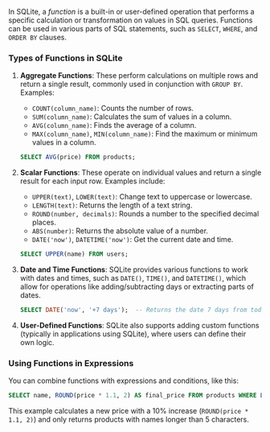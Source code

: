 In SQLite, a *function* is a built-in or user-defined operation that performs a specific calculation or transformation on values in SQL queries. Functions can be used in various parts of SQL statements, such as `SELECT`, `WHERE`, and `ORDER BY` clauses.

### Types of Functions in SQLite

1. **Aggregate Functions**: These perform calculations on multiple rows and return a single result, commonly used in conjunction with `GROUP BY`. Examples:
   - `COUNT(column_name)`: Counts the number of rows.
   - `SUM(column_name)`: Calculates the sum of values in a column.
   - `AVG(column_name)`: Finds the average of a column.
   - `MAX(column_name)`, `MIN(column_name)`: Find the maximum or minimum values in a column.

   ```sql
   SELECT AVG(price) FROM products;
   ```

2. **Scalar Functions**: These operate on individual values and return a single result for each input row. Examples include:
   - `UPPER(text)`, `LOWER(text)`: Change text to uppercase or lowercase.
   - `LENGTH(text)`: Returns the length of a text string.
   - `ROUND(number, decimals)`: Rounds a number to the specified decimal places.
   - `ABS(number)`: Returns the absolute value of a number.
   - `DATE('now')`, `DATETIME('now')`: Get the current date and time.

   ```sql
   SELECT UPPER(name) FROM users;
   ```

3. **Date and Time Functions**: SQLite provides various functions to work with dates and times, such as `DATE()`, `TIME()`, and `DATETIME()`, which allow for operations like adding/subtracting days or extracting parts of dates.

   ```sql
   SELECT DATE('now', '+7 days');  -- Returns the date 7 days from today
   ```

4. **User-Defined Functions**: SQLite also supports adding custom functions (typically in applications using SQLite), where users can define their own logic.

### Using Functions in Expressions

You can combine functions with expressions and conditions, like this:

```sql
SELECT name, ROUND(price * 1.1, 2) AS final_price FROM products WHERE LENGTH(name) > 5;
```

This example calculates a new price with a 10% increase (`ROUND(price * 1.1, 2)`) and only returns products with names longer than 5 characters.